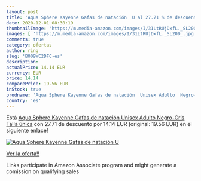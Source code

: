 ```yaml
---
layout: post
title: 'Aqua Sphere Kayenne Gafas de natación  U al 27.71 % de descuento'
date: 2020-12-01 08:30:19
thumbnailImage: 'https://m.media-amazon.com/images/I/31LtRUjDxfL._SL200_.jpg'
images: [ 'https://m.media-amazon.com/images/I/31LtRUjDxfL._SL200_.jpg' ]
comments: true
category: ofertas
author: ring
slug: 'B009WC2DFC-es'
description:
actualPrice: 14.14 EUR
currency: EUR
price: 14.14
comparePrice: 19.56 EUR
inStock: true
prodname: 'Aqua Sphere Kayenne Gafas de natación  Unisex Adulto  Negro-Gris  Talla única'
country: 'es'
---
```


Está [Aqua Sphere Kayenne Gafas de natación  Unisex Adulto  Negro-Gris  Talla única](https://www.amazon.es/dp/B009WC2DFC/?tag=tolees-21) con 27.71 de descuento por 14.14 EUR (original: 19.56 EUR) en el siguiente enlace!

[![Aqua Sphere Kayenne Gafas de natación  U](https://m.media-amazon.com/images/I/31LtRUjDxfL._SL200_.jpg)](https://www.amazon.es/dp/B009WC2DFC/?tag=tolees-21)

[Ver la oferta!!](https://www.amazon.es/dp/B009WC2DFC/?tag=tolees-21)

Links participate in Amazon Associate program and might generate a comission on qualifying sales


